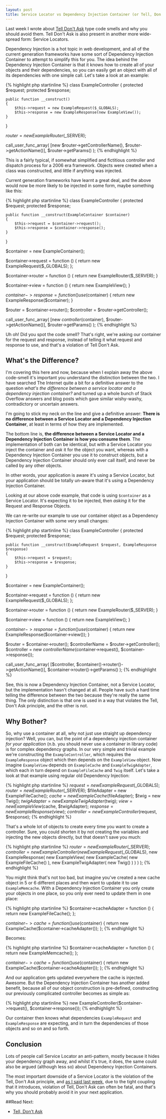 ```yaml
---
layout: post
title: Service Locator vs Dependency Injection Container (or Tell, Don't Ask Part 2)
---
```


Last week I wrote about [Tell Don't Ask](/2013/11/22/tell-dont-ask.html) type code smells and why you should avoid them.  Tell Don't Ask is also present in another more wide-spread form: Service Locators.

Dependency Injection is a hot topic in web development, and all of the current generation frameworks have some sort of Dependency Injection Container to attempt to simplify this for you.  The idea behind the Dependency Injection Container is that it knows how to create all of your objects and their dependencies, so you can easily get an object with all of its dependencies with one simple call.  Let's take a look at an example:

{% highlight php startinline %}
class ExampleController
{
    protected $request;
    protected $response;

    public function __construct()
    {
        $this->request = new ExampleRequest($_GLOBALS);
        $this->response = new ExampleResponse(new ExampleView());
    }
}

$router = new ExampleRouter($_SERVER);

call_user_func_array(
    [new $router->getControllerName(), $router->getActionName()],
    $router->getParams()
);
{% endhighlight %}

This is a fairly typical, if somewhat simplified and fictitious controller and dispatch process for a 2006 era framework.  Objects were created when a class was constructed, and little if anything was injected.

Current generation frameworks have learnt a great deal, and the above would now be more likely to be injected in some form, maybe something like this:

{% highlight php startinline %}
class ExampleController
{
    protected $request;
    protected $response;

    public function __construct(ExampleContainer $container)
    {
        $this->request = $container->request();
        $this->response = $container->response();
    }
}

$container = new ExampleContainer();

$container->request = function () {
    return new ExampleRequest($_GLOBALS);
};

$container->router = function () {
    return new ExampleRouter($_SERVER);
}

$container->view = function () {
    return new ExampleView();
}

$container->response = function () use ($container) {
    return new ExampleResponse($container);
}

$router = $container->router();
$controller = $router->getController();

call_user_func_array(
    [new $controller($container), $router->getActionName()],
    $router->getParams()
);
{% endhighlight %}

Uh oh!  Did you spot the code smell?  That's right, we're asking our container for the request and response, instead of telling it what request and response to use, and that's a violation of Tell Don't Ask.

What's the Difference?
----------------------

I'm covering this here and now, because when I explain away the above code-smell it's important you understand the distinction between the two.  I have searched The Internet quite a bit for a definitive answer to the question _what's the difference between a service locator and a dependency injection container?_ and turned up a whole bunch of Stack Overflow answers and blog posts which gave similar wishy-washy, contradictory or uncertain answers.

I'm going to stick my neck on the line and give a definitive answer: **There is no difference between a Service Locator and a Dependency Injection Container**, at least in terms of how they are implemented.

The bottom line is, **the difference between a Service Locator and a Dependency Injection Container is how you consume them**.  The implementation of both can be identical, but with a Service Locator you inject the container and _ask_ it for the object you want, whereas with a Dependency Injection Container you use it to construct objects, but a Dependency Injection Container should only ever call itself, and never be called by any other objects.

In other words, your application is aware it's using a Service Locator, but your application should be totally un-aware that it's using a Dependency Injection Container.

Looking at our above code example, that code is using `$container` as a Service Locator.  It's expecting it to be injected, then _asking_ it for the Request and Response Objects.

We can re-write our example to use our container object as a Dependency Injection Container with some very small changes:

{% highlight php startinline %}
class ExampleController
{
    protected $request;
    protected $response;

    public function __construct(ExampleRequest $request, ExampleResponse $response)
    {
        $this->request = $request;
        $this->response = $response;
    }
}

$container = new ExampleContainer();

$container->request = function () {
    return new ExampleRequest($_GLOBALS);
};

$container->router = function () {
    return new ExampleRouter($_SERVER);
}

$container->view = function () {
    return new ExampleView();
}

$container->response = function () use ($container) {
    return new ExampleResponse($container->view());
}

$router = $container->router();
$controllerName = $router->getController();
$controller = new $controllerName($container->request(), $container->response());

call_user_func_array(
    [$controller, $container()->router()->getActionName()],
    $container->router()->getParams()
);
{% endhighlight %}

See, this is now a Dependency Injection Container, not a Service Locator, but the implementation hasn't changed at all.  People have such a hard time telling the difference between the two because they're really the same thing.  The only distinction is that one is used in a way that violates the Tell, Don't Ask principle, and the other is not.

Why Bother?
-----------

So, why use a container at all, why not just use straight up dependency injection?  Well, you can, but the point of a dependency injection container _for your application_ (n.b. you should never use a container in library code) is for complex dependency graphs.  In our very simple and trivial example we're constructing the `ExampleController`, which requires the `ExampleResponse` object which then depends on the `ExampleView` object. Now imagine `ExampleView` depends on `ExampleCache` and `ExampleTwigAdapter`, which each in turn depend on `ExampleFileCache` and `Twig` itself.  Let's take a look at that example using regular old Dependency Injection:

{% highlight php startinline %}
$request = new ExampleRequest($_GLOBALS);
$router = new ExampleRouter($_SERVER);
$fileAdapter = new ExampleFileCache();
$cache = new ExampleCache($fileAdapter);
$twig = new Twig();
$twigAdapter = new ExampleTwigAdapter($twig);
$view = new ExampleView($cache, $twigAdapter);
$response = new ExampleResponse($view);
$controller = new ExampleController($request, $response);
{% endhighlight %}

That's a whole lot of objects to create every time you want to create a controller.  Sure, you could shorten it by not creating the variables and injecting the new objects directly, but that doesn't save you much:

{% highlight php startinline %}
$router = new ExampleRouter($_SERVER);
$controller = new ExampleController(
    new ExampleRequest($_GLOBALS),
    new ExampleResponse(
        new ExampleView(
            new ExampleCache(
                new ExampleFileCache()
            ),
            new ExampleTwigAdapter(
                new Twig()
            )
        )
    )
);
{% endhighlight %}

You might think that's not too bad, but imagine you've created a new cache object in 5 or 6 different places and then want to update it to use `ExampleMemcache`.  With a Dependency Injection Container you only create your objects in one place, so you only ever need to update them in one place:

{% highlight php startinline %}
$container->cacheAdapter = function () {
    return new ExampleFileCache();
};

$container->cache = function () use ($container) {
    return new ExampleCache($container->cacheAdapter());
};
{% endhighlight %}

Becomes:

{% highlight php startinline %}
$container->cacheAdapter = function () {
    return new ExampleMemcache();
};

$container->cache = function () use ($container) {
    return new ExampleCache($container->cacheAdapter());
};
{% endhighlight %}

And our application gets updated everywhere the cache is injected.  Awesome.  But the Dependency Injection Container has another added benefit, because all of our object construction is pre-defined, constructing our previously complicated controller becomes as simple as:

{% highlight php startinline %}
new ExampleController($container->request(), $container->response());
{% endhighlight %}

Our container then knows what dependencies `ExampleRequest` and `ExampleResponse` are expecting, and in turn the dependencies of those objects and so on and so forth.

Conclusion
----------

Lots of people call Service Locator an anti-pattern, mostly because it hides your dependency graph away, and whilst it's true, it does, the same could also be argued (although less so) about Dependency Injection Containers.

The most important downside of a Service Locator is the violation of the Tell, Don't Ask principle, and [as I said last week](/2013/11/22/tell-dont-ask.html), due to the tight coupling that it introduces, violation of Tell, Don't Ask can often be fatal, and that's why you should probably avoid it in your next application.

##Read Next:

* [Tell, Don't Ask](/2013/11/22/tell-dont-ask.html)
